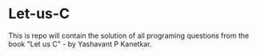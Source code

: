 # Let-us-C
This is repo will contain the solution of all programing questions from the book "Let us C" - by Yashavant P Kanetkar.
